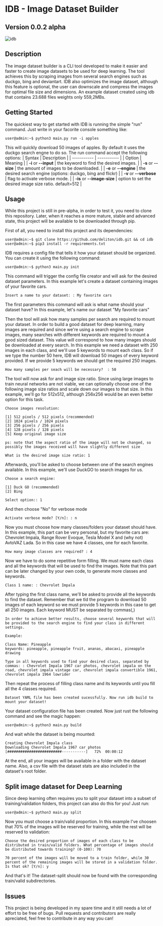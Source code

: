 # IDB - Image Dataset Builder

## Version 0.0.2 alpha

![idb](https://user-images.githubusercontent.com/47995046/92179763-be275d80-ee1b-11ea-8063-aa2b565616f6.png)


## Description

The image dataset builder is a CLI tool developed to make it easier and faster to create image datasets to be used for deep learning. The tool achieves this by scraping images from several search engines such as duckgo, bing and deviantart. IDB also optimizes the image dataset, although this feature is optional, the user can downscale and compress the images for optimal file size and dimensions. An example dataset created using idb that contains 23.688 files weights only 559,2MBs.

## Getting Started

The quickiest way to get started with IDB is running the simple "run" command. Just write in your facorite console something like:

```console
user@admin:~$ python3 main.py run -i apples 
```
This will quickly download 50 images of apples. By default it uses the duckgo search engne to do so. 
The run command accept the following options:
| Syntax | Description |
| ----------- | ----------- |
| Option | Meaning |
| **-i** or **--input** | the keyword to find the desired images. | 
| **-s** or **--size** | the amount of images to be downloaded. |
| **-e** or **--engine** | the desired search engine (options: duckgo, bing and flickr) |
| **-v** or **--verbose** | flag to activate verbose mode. |
| **-is** or **--image-size** | option to set the desired image size ratio. default=512 |

## Usage

While this project is still in pre-alpha, in order to test it, you need to clone this repository. Later, when it reaches a more mature, stable and advanced state, this project will be available to be downloaded through pip.

First of all, you need to install this project and its dependencies:

```console
user@admin:~$ git clone https://github.com/deliton/idb.git && cd idb
user@admin:~$ pip3 install -r requirements.txt
```

IDB requires a config file that tells it how your dataset should be organized. You can create it using the following command:

```console
user@admin:~$ python3 main.py init
```

This command will trigger the config file creator and will ask for the desired dataset parameters. In this example let's create a dataset containing images of your favorite cars.

```console
Insert a name to your dataset: : My favorite cars
```

The first parameters this command will ask is what name should your dataset have? In this example, let's name our dataset "My favorite cars"

Then the tool will ask how many samples per search are required to mount your dataset. In order to build a good dataset for deep learning, many images are required and since we're using a search engine to scrape images, many searches with different keywords are required to mount a good sized dataset. This value will correspond to how many images should be downloaded at every search. In this example we need a dataset with 250 images in each class, and we'll use 5 keywords to mount each class. So if we type the number 50 here, IDB will download 50 images of every keyword provided. If we provide 5 keywords we should get the required 250 images.

```console
How many samples per seach will be necessary?  : 50
```

The tool will now ask for and image size ratio. Since using large images to train neural networks are not viable, we can optionally choose one of the following image size ratios and scale down our images to that size. In this example, we'll go for 512x512, although 256x256 would be an even better option for this task.

```console
Choose images resolution:

[1] 512 pixels / 512 pixels (recommended)
[2] 1024 pixels / 1024 pixels
[3] 256 pixels / 256 pixels
[4] 128 pixels / 128 pixels
[5] Keep original image size

ps: note that the aspect ratio of the image will not be changed, so possibly the images received will have slightly different size

What is the desired image size ratio: 1
```

Afterwards, you'll be asked to choose between one of the search engines available. In this example, we'll use DuckGO to search images for us.

```console
Choose a search engine:

[1] Duck GO (recommended)
[2] Bing

Select option:: 1
```

And then choose "No" for verbose mode

```console
Activate verbose mode? [Y/n]: : n
```

Now you must choose how many classes/folders your dataset should have. In this example, this part can be very personal, but my favorite cars are: Chevrolet Impala, Range Rover Evoque, Tesla Model X and (why not) AvtoVAZ Lada. So in this case we have 4 classes, one for each favorite.

```console
How many image classes are required? : 4
```

Now we have to do some repetitive form filling. We must name each class and all the keywords that will be used to find the images. Note that this part can be later changed by your own code, to generate more classes and keywords.

```console
Class 1 name: : Chevrolet Impala
```

After typing the first class name, we'll be asked to provide all the keywords to find the dataset. Remember that we tld the program to download 50 images of each keyword so we must provide 5 keywords in this case to get all 250 images. Each keyword MUST be separated by commas(,)

```console
In order to achieve better results, choose several keywords that will be provided to the search engine to find your class in different settings.

Example: 

Class Name: Pineapple
keywords: pineapple, pineapple fruit, ananas, abacaxi, pineapple drawing

Type in all keywords used to find your desired class, separated by commas: : Chevrolet Impala 1967 car photos, chevrolet impala on the road, chevrolet impala vintage car, chevrolet impala convertible 1961, chevrolet impala 1964 lowrider

```

Then repeat the process of filling class name and its keywords until you fill all the 4 classes required.

```console
Dataset YAML file has been created sucessfully. Now run idb build to mount your dataset!
```

Your dataset configuration file has been created. Now just rust the following command and see the magic happen:

```console
user@admin:~$ python3 main.py build
```

And wait while the dataset is being mounted:

```console
Creating Chevrolet Impala class
Downloading Chevrolet Impala 1967 car photos  [#########################-----------]   72%  00:00:12

```

At the end, all your images will be available in a folder with the dataset name. Also, a csv file with the dataset stats are also included in the dataset's root folder.

## Split image dataset for Deep Learning

Since deep learning often requires you to split your dataset into a subset of training/validation folders, this project can also do this for you! Just run:

```console
user@admin:~$ python3 main.py split
```

Now you must choose a train/valid proportion. In this example I've choosen that 70% of the images will be reserved for training, while the rest will be reserved to validation: 

```console
Choose the desired proportion of images of each class to be distributed in train/valid folders. What percentage of images should be distributed towards training? (0-100): 70

70 percent of the images will be moved to a train folder, while 30 percent of the remaining images will be stored in a validation folder. Is that ok? [Y/n]: y
```

And that's it! The dataset-split should now be found with the corresponding train/valid subdirectories.

## Issues

This project is being developed in my spare time and it still needs a lot of effort to be free of bugs. Pull requests and contributors are really apreciated, feel free to contribute in any way you can!

